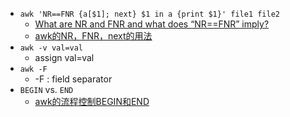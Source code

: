 - `awk 'NR==FNR {a[$1]; next} $1 in a {print $1}' file1 file2`
    - [What are NR and FNR and what does “NR==FNR” imply?][1]
    - [awk的NR，FNR，next的用法][2]
- `awk -v val=val`
    - assign val=val
- `awk -F`
    - -F : field separator
- `BEGIN` vs. `END`
    - [awk的流程控制BEGIN和END][3]

[1]:https://stackoverflow.com/questions/32481877/what-are-nr-and-fnr-and-what-does-nr-fnr-imply
[2]:https://blog.csdn.net/xxmonstor/article/details/81327166
[3]:https://blog.51cto.com/151wqooo/1309851